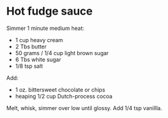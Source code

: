 # Hot fudge sauce

Simmer 1 minute medium heat: 

* 1 cup heavy cream
* 2 Tbs butter
* 50 grams / 1/4 cup light brown sugar
* 6 Tbs white sugar
* 1/8 tsp salt

Add: 

* 1 oz. bittersweet chocolate or chips
* heaping 1/2 cup Dutch-process cocoa

Melt, whisk, simmer over low until glossy. Add 1/4 tsp vanillla.


